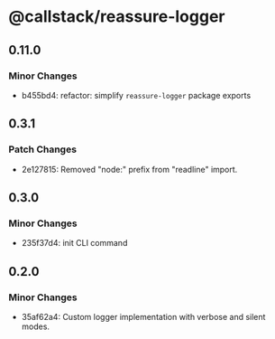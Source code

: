 # @callstack/reassure-logger

## 0.11.0

### Minor Changes

- b455bd4: refactor: simplify `reassure-logger` package exports

## 0.3.1

### Patch Changes

- 2e127815: Removed "node:" prefix from "readline" import.

## 0.3.0

### Minor Changes

- 235f37d4: init CLI command

## 0.2.0

### Minor Changes

- 35af62a4: Custom logger implementation with verbose and silent modes.
